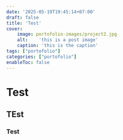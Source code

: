```yaml
---
date: '2025-05-19T19:45:14+07:00'
draft: false
title: 'Test'
cover:
    image: portofolio-images/project2.jpg
    alt:    'this is a post image'
    caption: 'this is the caption'
tags: ["portofolio"]
categories: ["portofolio"]
enableToc: false
---
```

# Test

## TEst

### Test